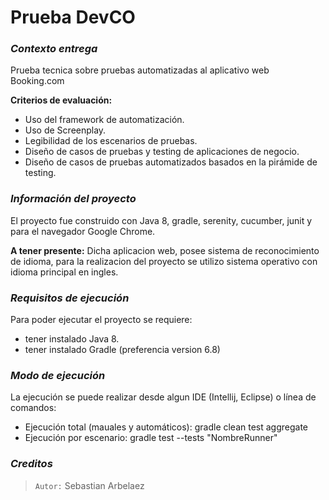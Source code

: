 # Prueba DevCO

### _Contexto entrega_

Prueba tecnica sobre pruebas automatizadas al aplicativo web Booking.com

**Criterios de evaluación:**
- Uso del framework de automatización.
- Uso de Screenplay.
- Legibilidad de los escenarios de pruebas.
- Diseño de casos de pruebas y testing de aplicaciones de negocio.
- Diseño de casos de pruebas automatizados basados en la pirámide de testing.


### _Información del proyecto_

El proyecto fue construido con Java 8, gradle, serenity, cucumber, junit y para el navegador Google Chrome.

**A tener presente:** Dicha aplicacion web, posee sistema de reconocimiento de idioma, para la realizacion del proyecto se utilizo sistema operativo con idioma principal en ingles.

### _Requisitos de ejecución_

Para poder ejecutar el proyecto se requiere:
- tener instalado Java 8.
- tener instalado Gradle (preferencia version 6.8)

### _Modo de ejecución_

La ejecución se puede realizar desde algun IDE (Intellij, Eclipse) o línea de comandos:

- Ejecución total (mauales y automáticos): gradle clean test aggregate
- Ejecución por escenario: gradle test --tests "NombreRunner"


### _Creditos_
> `Autor:` Sebastian Arbelaez